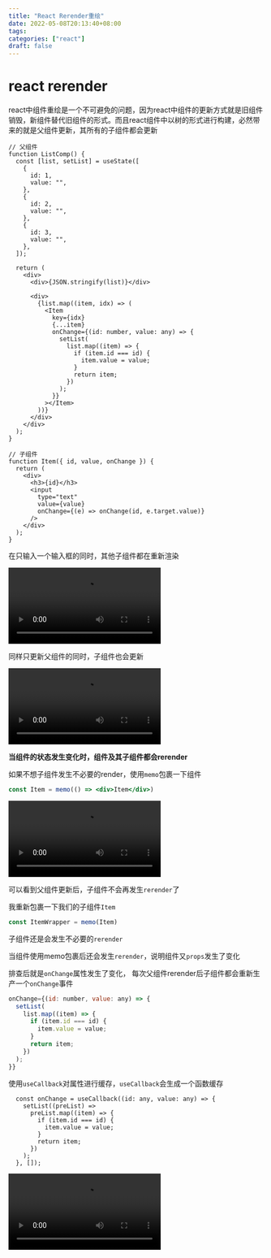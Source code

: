 ```yaml
---
title: "React Rerender重绘"
date: 2022-05-08T20:13:40+08:00
tags:
categories: ["react"]
draft: false
---
```






# react rerender



react中组件重绘是一个不可避免的问题，因为react中组件的更新方式就是旧组件销毁，新组件替代旧组件的形式。而且react组件中以树的形式进行构建，必然带来的就是父组件更新，其所有的子组件都会更新





```tsx
// 父组件
function ListComp() {
  const [list, setList] = useState([
    {
      id: 1,
      value: "",
    },
    {
      id: 2,
      value: "",
    },
    {
      id: 3,
      value: "",
    },
  ]);

  return (
    <div>
      <div>{JSON.stringify(list)}</div>

      <div>
        {list.map((item, idx) => (
          <Item
            key={idx}
            {...item}
            onChange={(id: number, value: any) => {
              setList(
                list.map((item) => {
                  if (item.id === id) {
                    item.value = value;
                  }
                  return item;
                })
              );
            }}
          ></Item>
        ))}
      </div>
    </div>
  );
}

// 子组件
function Item({ id, value, onChange }) {
  return (
    <div>
      <h3>{id}</h3>
      <input
        type="text"
        value={value}
        onChange={(e) => onChange(id, e.target.value)}
      />
    </div>
  );
}
```





在只输入一个输入框的同时，其他子组件都在重新渲染

<video src="./react-rerender.assets/initial.mp4"></video





同样只更新父组件的同时，子组件也会更新



<video src="./react-rerender.assets/simple.mp4"></video>



**当组件的状态发生变化时，组件及其子组件都会rerender**





如果不想子组件发生不必要的render，使用`memo`包裹一下组件



```jsx
const Item = memo(() => <div>Item</div>)
```



<video src="./react-rerender.assets/simple-memo.mp4"></video>



可以看到父组件更新后，子组件不会再发生`rerender`了





我重新包裹一下我们的子组件`Item`

```jsx
const ItemWrapper = memo(Item)
```



子组件还是会发生不必要的`rerender`



当组件使用memo包裹后还会发生`rerender`，说明组件又`props`发生了变化



排查后就是`onChange`属性发生了变化， 每次父组件rerender后子组件都会重新生产一个`onChange`事件

```jsx
onChange={(id: number, value: any) => {
  setList(
    list.map((item) => {
      if (item.id === id) {
        item.value = value;
      }
      return item;
    })
  );
}}
```



使用`useCallback`对属性进行缓存，`useCallback`会生成一个函数缓存



```tsx
  const onChange = useCallback((id: any, value: any) => {
    setList((preList) =>
      preList.map((item) => {
        if (item.id === id) {
          item.value = value;
        }
        return item;
      })
    );
  }, []);
```



<video src="./react-rerender.assets/fixed.mp4"></video>
